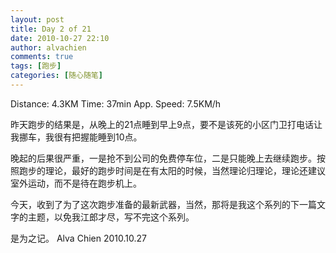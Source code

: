 ```yaml
---
layout: post
title: Day 2 of 21
date: 2010-10-27 22:10
author: alvachien
comments: true
tags: [跑步]
categories: [随心随笔]
---
```

Distance: 4.3KM
Time: 37min
App. Speed: 7.5KM/h

昨天跑步的结果是，从晚上的21点睡到早上9点，要不是该死的小区门卫打电话让我挪车，我很有把握能睡到10点。

晚起的后果很严重，一是抢不到公司的免费停车位，二是只能晚上去继续跑步。按照跑步的理论，最好的跑步时间是在有太阳的时候，当然理论归理论，理论还建议室外运动，而不是待在跑步机上。

今天，收到了为了这次跑步准备的最新武器，当然，那将是我这个系列的下一篇文字的主题，以免我江郎才尽，写不完这个系列。

是为之记。
Alva Chien
2010.10.27
